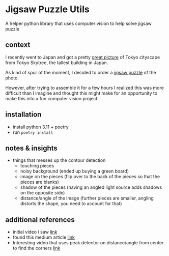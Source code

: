 # Jigsaw Puzzle Utils

A helper python library that uses computer vision to help solve jigsaw puzzle

## context

I recently went to Japan and got a pretty [great picture](docs/images/original_img.png) of Tokyo cityscape from Tokyo Skytree, the tallest building in Japan.   

As kind of spur of the moment, I decided to order a [jigsaw puzzle](docs/images/puzzle_box.jpg) of the photo.  

However, after trying to assemble it for a few hours I realized this was more difficult than I imagine and thought this might make for an opportunity to make this into a fun computer vision project.

## installation

- install python 3.11 + poetry
- run `poetry install`


## notes & insights
- things that messes up the contour detection
  - touching pieces
  - noisy background (ended up buying a green board)
  - image on the pieces (flip over to the back of the pieces so that the pieces are blanks)
  - shadow of the pieces (having an angled light source adds shadows on the opposite side)
  - distance/angle of the image (further pieces are smaller, angling distorts the shape, you need to account for that)


## additional references
- initial video i saw [link](https://www.youtube.com/watch?v=WsPHBD5NsS0)
- found this medium article [link](https://medium.com/data-science/solving-jigsaw-puzzles-with-python-and-opencv-d775ba730660)
- Interesting video that uses peak detector on distance/angle from center to find the corners [link](https://www.youtube.com/watch?v=Bo0RSxt5ECI&ab_channel=RujutaVaze)